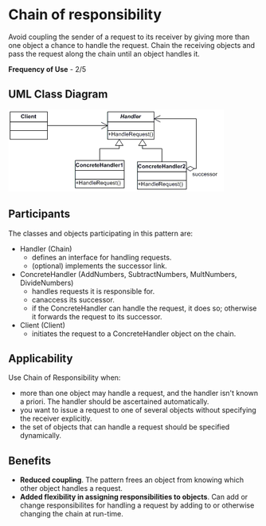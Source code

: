 # Chain of responsibility

Avoid coupling the sender of a request to its receiver by giving more than one object a chance to handle the request. Chain the receiving objects and pass the request along the chain until an object handles it.

**Frequency of Use** - 2/5

## UML Class Diagram
![Chain UML](chain.gif)

## Participants
The classes and objects participating in this pattern are:
- Handler (Chain)
  - defines an interface for handling requests.
  - (optional) implements the successor link.
- ConcreteHandler (AddNumbers, SubtractNumbers, MultNumbers, DivideNumbers)
  - handles requests it is responsible for.
  - canaccess its successor.
  - if the ConcreteHandler can handle the request, it does so; otherwise it forwards the request to its successor.
- Client (Client)
  - initiates the request to a ConcreteHandler object on the chain.

## Applicability
Use Chain of Responsibility when:
- more than one object may handle a request, and the handler isn't known a priori. The handler should be ascertained automatically.
- you want to issue a request to one of several objects without specifying the receiver explicitly.
- the set of objects that can handle a request should be specified dynamically.

## Benefits
- **Reduced coupling**. The pattern frees an object from knowing which other object handles a request.
- **Added flexibility in assigning responsibilities to objects**. Can add or change responsibilites for handling a request by adding to or otherwise changing the chain at run-time.
